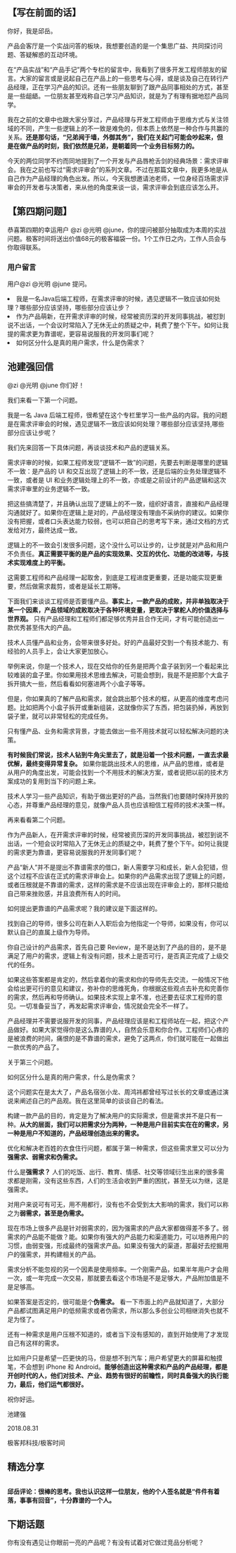 
## 【写在前面的话】

你好，我是邱岳。

产品会客厅是一个实战问答的板块，我想要创造的是一个集思广益、共同探讨问题、答疑解惑的互动环境。

在“产品实战”和“产品手记”两个专栏的留言中，我看到了很多开发工程师朋友的留言。大家的留言或是说起自己在产品上的一些思考与心得，或是谈及自己在转行产品经理，正在学习产品的知识。还有一些朋友聊到了跟产品同事相处的方式，甚至是一些龃龉。一位朋友甚至戏称自己学习产品知识，就是为了有理有据地怼产品同学。

我在之前的文章中也跟大家分享过，产品经理与开发工程师由于思维方式与关注领域的不同，产生一些逻辑上的不一致是难免的，但本质上依然是一种合作与共赢的关系。**还是那句话，“兄弟阋于墙，外御其务”，我们在关起门可能会吵起来，但是在做产品的时刻，我们依然是兄弟，是朝着同一个业务目标努力的。**

今天的两位同学不约而同地提到了一个开发与产品唇枪舌剑的经典场景：需求评审会。我在之前也写过“需求评审会”的系列文章。不过在那篇文章中，我更多地是从自己作为产品经理的角色出发。所以，今天我想邀请池老师，一位身经百场需求评审会的开发者与决策者，来从他的角度来谈一谈，需求评审会到底应该怎么开。

## 【第四期问题】

恭喜第四期的幸运用户 @zi @光明 @june，你的提问被部分抽取成为本周的实战问题。极客时间将送出价值68元的极客福袋一份。1个工作日之内，工作人员会与你取得联系。

### 用户留言

用户@zi @光明 @june 提问。

<li>
我是一名Java后端工程师，在需求评审的时候，遇见逻辑不一致应该如何处理？哪些部分应该坚持，哪些部分应该让步？
</li>
<li>
作为产品萌新，在开需求评审的时候，经常被资历深的开发同事挑战，被怼到说不出话，一个会议时常陷入了无休无止的质疑之中，耗费了整个下午。如何让我提的需求更为靠谱呢，更容易说服我的开发同事们呢？
</li>
<li>
如何区分什么是真的用户需求，什么是伪需求？
</li>

## 池建强回信

@zi @光明 @june 你们好！

我们来看一下第一个问题。

> 
我是一名 Java 后端工程师，很希望在这个专栏里学习一些产品的内容。我的问题是在需求评审会的时候，遇见逻辑不一致应该如何处理？哪些部分应该坚持,哪些部分应该让步呢？


我们先来回答一下具体问题，再谈谈技术和产品的逻辑关系。

需求评审的时候，如果工程师发现“逻辑不一致”的问题，先要去判断是哪里的逻辑不一致：是产品的 UI 和交互出现了逻辑上的不一致，还是后端的业务处理逻辑不一致，或者是 UI 和业务逻辑处理上的不一致，亦或是之前设计的产品逻辑和这次需求评审里的业务逻辑不一致。

把这些搞清楚了，并且确认出现了逻辑上的不一致，组织好语言，直接和产品经理沟通就好了。如果你在逻辑上是对的，产品经理没有理由不采纳你的建议。如果你没有把握，或者口头表达能力较弱，也可以把自己的思考写下来，通过文档的方式发给对方，最终达成一致。

逻辑上的不一致会引发很多问题，这个没什么可以让步的，让步就是对产品和用户不负责任。**真正需要平衡的是产品的实现效果、交互的优化、功能的改进等，与技术实现难度上的平衡。**

这需要工程师和产品经理一起取舍，到底是工程进度更重要，还是功能实现更重要，然后做需求裁剪，或者是延长工期等。

下面我们来谈谈工程师是否要懂产品。**事实上，一款产品的成败，并非单独取决于某一个因素，产品领域的成败取决于各种环境变量，更取决于掌舵人的价值选择与世界观。** 只有产品经理和工程师们都足够优秀并且合作无间，才有可能创造出一款优秀甚至伟大的产品。

技术人员懂产品和业务，会带来很多好处。好的产品最好交到一个有技术能力、有经验的人员手上，会让大家更加放心。

举例来说，你是一个技术人，现在交给你的任务是把两个盒子装到另一个看起来比较难装的盒子里。你如果用技术思维去解决，可能会想到，我是不是把那个大盒子拆开搞大一些，然后看看如何塞进两个小盒子等等。

但是，你如果真的了解产品和需求，就会跳出那个技术的框，从更高的维度考虑问题。比如把两个小盒子拆开或重新组装，这就像你买了东西，把包装扔掉，再放到袋子里，就可以非常轻松的完成任务。

只有懂产品、业务和需求背景，才能去做出一些不用技术就可以轻松解决问题的决策。

**有时候我们常说，技术人钻到牛角尖里去了，就是沿着一个技术问题，一直去求最优解，最终变得异常复杂。** 如果你能跳出技术人的思维，从产品的思维，或者是从用户的角度出发，可能会找到一个不用技术的解决方案，或者说把以前的技术方案成功的复用到当下的问题上来。

技术人学习一些产品知识，有助于做出更好的产品，当然我们也要随时保持开放的心态，并尊重产品经理的意见，就像产品人员也应该相信工程师的技术决策一样。

再来看看第二个问题。

> 
作为产品新人，在开需求评审的时候，经常被资历深的开发同事挑战，被怼到说不出话，一个短会议时常陷入了无休无止的质疑之中，耗费了整个下午。如何让我提的需求更为靠谱，更容易说服我的开发同事们呢？


产品“新人”并不是提出不靠谱需求的借口，新人需要学习和成长，新人会犯错，但这个过程不应该在正式的需求评审会上。如果你的产品需求出现了逻辑上的问题，或者压根就是不靠谱的需求，这样的需求是不应该出现在评审会上的，那样只能给自己带来挫败感，并且浪费所有人的时间。

如何提出更靠谱的产品需求呢？我的建议是下面这样的。

找到自己的导师，很多公司在新人入职后会为他指定一个导师，如果没有，你可以默认自己的直属上级作为导师。

你自己设计的产品需求，首先自己要 Review，是不是达到了产品的目的，是不是满足了用户的需求，逻辑上有没有问题，技术上是否可行，是否真正完成了上级交代的任务。

如果这些答案都是肯定的，然后拿着你的需求和你的导师先去交流，一般情况下他会给出更可行的意见和建议，弥补你的思维死角，你根据这些观点去补充和完善你的需求，然后再和导师确认。如果技术实现上拿不准，也还要去征求工程师的意见。一切准备妥当了，再发起需求评审会，情况就会完全不一样了。

产品经理并不需要说服开发的同事，产品经理应该是和工程师站在一起，把这个产品做好。如果大家觉得你是这么靠谱的人，自然会乐意和你合作。工程师们心疼的是被浪费的时间，痛恨的是不靠谱的需求，避免了这两点，你们就可能在一起做出一款优秀的产品了。

关于第三个问题。

> 
如何区分什么是真的用户需求，什么是伪需求？


这个问题实在是太大了，产品名宿张小龙、周鸿祎都曾经写过长长的文章或通过演说来阐述自己的产品观。我在这里简单的谈谈自己的看法。

构建一款产品的目的，肯定是为了解决用户的实际需求，但是需求并不是只有一种。**从大的层面，我们可以把需求分为两种，一种是用户目前实实在在的需求，另一种是用户不知道的，产品经理创造出来的需求。**

优化和解决老百姓的衣食住行问题，都属于第一种需求，但这些需求里又可以分为**强需求、弱需求和伪需求。**

什么是**强需求？** 人们的吃饭、出行、教育、情感、社交等领域衍生出来的很多需求都是刚需，没有这些东西，人们的生活会收到严重的困扰，甚至无以为继，这是强需求。

对用户来说可有可无，用不用都行，没有也不会受到太大影响的需求，我们可以称之为**弱需求，甚至是伪需求。**

现在市场上很多产品是针对弱需求的，因为强需求的产品大家都做得差不多了。弱需求的产品能不能做？能。如果你有强大的产品能力和渠道能力，可以培养用户的习惯，由弱变强，形成最终的强需求产品。如果没有强大的渠道，那最好去挖掘用户的强需求，并构建相关的产品。

需求分析不能忽视的另一个因素是使用频率。一个刚需产品，如果半年用户才会用一次，或一年完成一次交易，那就要去看这个市场是不是足够大，产品附加值是不是足够高。

如果答案是否定的，很可能是个**伪需求。** 看一下市面上的产品就知道了，大部分产品都试图满足用户的低频需求或者伪需求，所以那么多创业公司相继消失也就不足为怪了。

还有一种需求是用户压根不知道的，或者当下没有感知的，直到开始使用了才发现自己有这样的需求。

比如用户只是希望一匹更快的马，但是想不到汽车；用户希望更大的屏幕和触摸笔，不会想到 iPhone 和 Android。**能够创造出这种需求和产品的产品经理，都是开创时代的人，他们对技术、产业、趋势有很好的前瞻性，同时具备强大的执行能力，最后，他们运气都很好。**

祝你好运。

池建强

2018.08.31

极客邦科技/极客时间

## 精选分享

<img src="https://static001.geekbang.org/resource/image/ff/a1/ff866eab2799cddfaac391a9024317a1.jpg" alt="" />

**邱岳评论：很棒的思考。我也认识这样一位朋友，他的个人签名就是“件件有着落，事事有回音”，十分靠谱的一个人。**

## 下期话题

你有没有遇见让你眼前一亮的产品呢？有没有试着对它做过竞品分析呢？

<img src="https://static001.geekbang.org/resource/image/06/ad/0627f457a076aff118d7fa36981d73ad.jpg" alt="" />
